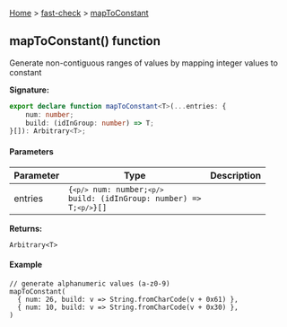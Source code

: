 [Home](/) &gt; [fast-check](../fast-check.md) &gt; [mapToConstant](mapToConstant.md)

## mapToConstant() function

Generate non-contiguous ranges of values by mapping integer values to constant

<b>Signature:</b>

```typescript
export declare function mapToConstant<T>(...entries: {
    num: number;
    build: (idInGroup: number) => T;
}[]): Arbitrary<T>;
```

#### Parameters

|  Parameter | Type | Description |
|  --- | --- | --- |
|  entries | <code>{`<p/>`    num: number;`<p/>`    build: (idInGroup: number) =&gt; T;`<p/>`}[]</code> |  |

<b>Returns:</b>

`Arbitrary<T>`

#### Example


```
// generate alphanumeric values (a-z0-9)
mapToConstant(
  { num: 26, build: v => String.fromCharCode(v + 0x61) },
  { num: 10, build: v => String.fromCharCode(v + 0x30) },
)

```

